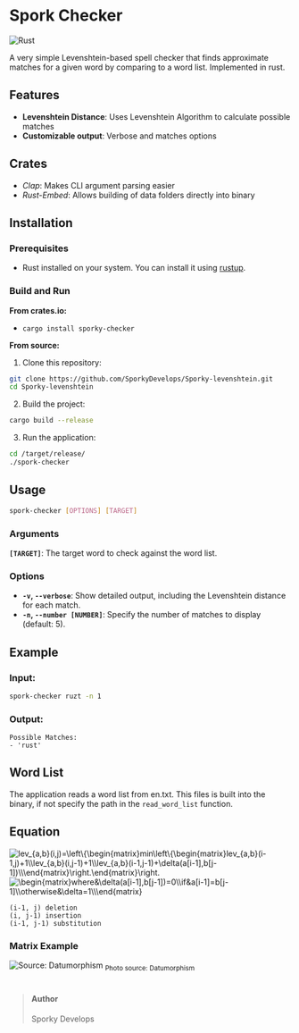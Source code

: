 # Spork Checker
![Rust](https://img.shields.io/badge/Rust-v1.0-orange?logo=rust&style=flat-square)

A very simple Levenshtein-based spell checker that finds approximate matches for a given word by comparing to a word list. Implemented in rust.

## Features
- **Levenshtein Distance**: Uses Levenshtein Algorithm to calculate possible matches
- **Customizable output**: Verbose and matches options

## Crates
- *Clap*: Makes CLI argument parsing easier
- *Rust-Embed*: Allows building of data folders directly into binary

## Installation

### Prerequisites
- Rust installed on your system. You can install it using [rustup](https://rustup.rs/).

### Build and Run
**From crates.io:**
- `cargo install sporky-checker`

**From source:**
1. Clone this repository:
```bash
git clone https://github.com/SporkyDevelops/Sporky-levenshtein.git
cd Sporky-levenshtein
```
2. Build the project:
```bash
cargo build --release
```
3. Run the application:
```bash
cd /target/release/
./spork-checker
```

## Usage
```bash
spork-checker [OPTIONS] [TARGET]
```
### Arguments
**`[TARGET]`**: The target word to check against the word list.

### Options
- **`-v`, `--verbose`**: Show detailed output, including the Levenshtein distance for each match.
- **`-n`, `--number [NUMBER]`**: Specify the number of matches to display (default: 5).

## Example

### Input:
```bash
spork-checker ruzt -n 1
```
### Output:
```
Possible Matches: 
- 'rust'
```

## Word List
The application reads a word list from en.txt. This files is built into the binary, if not specify the path in the `read_word_list` function.

## Equation

<img src="https://latex.codecogs.com/png.image?\inline&space;\dpi{190}\bg{white}lev_{a,b}(i,j)=\left\{\begin{matrix}min\left\{\begin{matrix}lev_{a,b}(i-1,j)&plus;1\\lev_{a,b}(i,j-1)&plus;1\\lev_{a,b}(i-1,j-1)&plus;\delta(a[i-1],b[j-1])\\\end{matrix}\right.\end{matrix}\right." title="lev_{a,b}(i,j)=\left\{\begin{matrix}min\left\{\begin{matrix}lev_{a,b}(i-1,j)&plus;1\\lev_{a,b}(i,j-1)&plus;1\\lev_{a,b}(i-1,j-1)&plus;\delta(a[i-1],b[j-1])\\\end{matrix}\right.\end{matrix}\right." />

<img src="https://latex.codecogs.com/png.image?\inline&space;\dpi{190}\bg{white}\begin{matrix}where&\delta(a[i-1],b[j-1])=0\\if&a[i-1]=b[j-1]\\otherwise&\delta=1\\\end{matrix}" title="\begin{matrix}where&\delta(a[i-1],b[j-1])=0\\if&a[i-1]=b[j-1]\\otherwise&\delta=1\\\end{matrix}" />

```
(i-1, j) deletion
(i, j-1) insertion
(i-1, j-1) substitution
```

### Matrix Example
![Source: Datumorphism](https://github.com/user-attachments/assets/86affff9-95cc-4086-8add-33841a474a82)
<sub>Photo source: Datumorphism</sub>

#

>#### Author
> Sporky Develops
